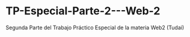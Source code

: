 # TP-Especial-Parte-2---Web-2
Segunda Parte del Trabajo Práctico Especial de la materia Web2 (Tudai)
